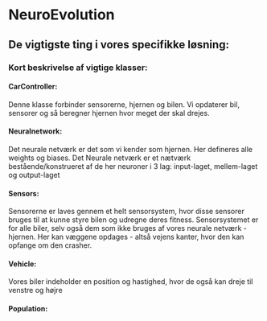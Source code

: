 # NeuroEvolution

## De vigtigste ting i vores specifikke løsning:

### Kort beskrivelse af vigtige klasser:

#### CarController: 
Denne klasse forbinder sensorerne, hjernen og bilen.
Vi opdaterer bil, sensorer og så beregner hjernen hvor meget der skal drejes.

#### Neuralnetwork:
Det neurale netværk er det som vi kender som hjernen.
Her defineres alle weights og biases. 
Det Neurale netværk er et nætværk bestående/konstrueret af de her neuroner i 3 lag: input-laget, mellem-laget og output-laget

#### Sensors:
Sensorerne er laves gennem et helt sensorsystem, hvor disse sensorer bruges til at kunne styre bilen og udregne deres fitness.
Sensorsystemet er for alle biler, selv også dem som ikke bruges af vores neurale netværk - hjernen.
Her kan væggene opdages - altså vejens kanter, hvor den kan opfange om den crasher.

#### Vehicle:
Vores biler indeholder en position og hastighed, hvor de også kan dreje til venstre og højre 

#### Population:
